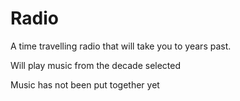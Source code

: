 Radio
=====

A time travelling radio that will take you to years past.

Will play music from the decade selected

Music has not been put together yet
